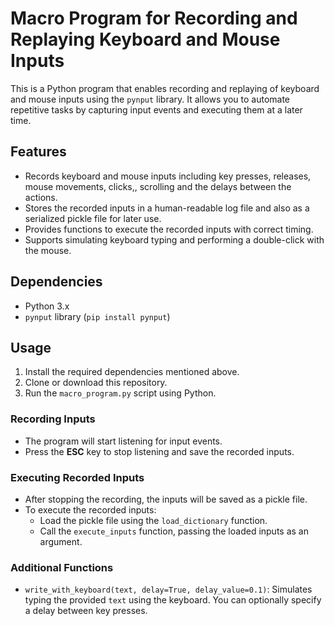 # Macro Program for Recording and Replaying Keyboard and Mouse Inputs

This is a Python program that enables recording and replaying of keyboard and mouse inputs using the `pynput` library. It allows you to automate repetitive tasks by capturing input events and executing them at a later time.

## Features

- Records keyboard and mouse inputs including key presses, releases, mouse movements, clicks,, scrolling and the delays between the actions.
- Stores the recorded inputs in a human-readable log file and also as a serialized pickle file for later use.
- Provides functions to execute the recorded inputs with correct timing.
- Supports simulating keyboard typing and performing a double-click with the mouse.

## Dependencies

- Python 3.x
- `pynput` library (`pip install pynput`)

## Usage

1. Install the required dependencies mentioned above.
2. Clone or download this repository.
3. Run the `macro_program.py` script using Python.

### Recording Inputs

- The program will start listening for input events.
- Press the **ESC** key to stop listening and save the recorded inputs.

### Executing Recorded Inputs

- After stopping the recording, the inputs will be saved as a pickle file.
- To execute the recorded inputs:
  - Load the pickle file using the `load_dictionary` function.
  - Call the `execute_inputs` function, passing the loaded inputs as an argument.

### Additional Functions

- `write_with_keyboard(text, delay=True, delay_value=0.1)`: Simulates typing the provided `text` using the keyboard. You can optionally specify a delay between key presses.
